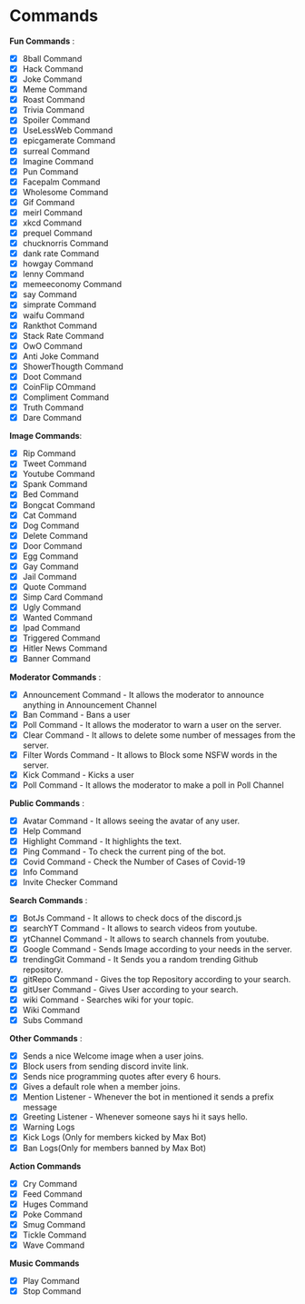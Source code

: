 # Commands
**Fun Commands** :
- [x] 8ball Command
- [x] Hack Command
- [x] Joke Command
- [x] Meme Command
- [x] Roast Command
- [x] Trivia Command
- [x] Spoiler Command
- [x] UseLessWeb Command
- [x] epicgamerate Command
- [x] surreal Command
- [x] Imagine Command
- [x] Pun Command
- [x] Facepalm Command
- [x] Wholesome Command
- [x] Gif Command
- [x] meirl Command
- [x] xkcd Command
- [x] prequel Command
- [x] chucknorris Command
- [x] dank rate Command
- [x] howgay Command
- [x] lenny Command
- [x] memeeconomy Command
- [x] say Command
- [x] simprate Command
- [x] waifu Command
- [x] Rankthot Command
- [x] Stack Rate Command
- [x] OwO Command
- [x] Anti Joke Command
- [x] ShowerThougth Command
- [x] Doot Command
- [x] CoinFlip COmmand
- [x] Compliment Command
- [x] Truth Command
- [x] Dare Command

**Image Commands**:
- [x] Rip Command
- [x] Tweet Command
- [x] Youtube Command
- [x] Spank Command
- [x] Bed Command
- [x] Bongcat Command
- [x] Cat Command
- [x] Dog Command
- [x] Delete Command
- [x] Door Command
- [x] Egg Command
- [x] Gay Command
- [x] Jail Command
- [x] Quote Command
- [x] Simp Card Command
- [x] Ugly Command
- [x] Wanted Command
- [x] Ipad Command
- [x] Triggered Command
- [x] Hitler News Command
- [x] Banner Command

**Moderator Commands** :
- [x] Announcement Command - It allows the moderator to announce anything in Announcement Channel
- [x] Ban Command - Bans a user 
- [x] Poll Command - It allows the moderator to warn a user on the server.
- [x] Clear Command - It allows to delete some number of messages from the server.
- [x] Filter Words Command - It allows to Block some NSFW words in the server.
- [x] Kick Command - Kicks a user 
- [x] Poll Command - It allows the moderator to make a poll in Poll Channel

**Public Commands** :
- [x] Avatar Command - It allows seeing the avatar of any user.
- [x] Help Command
- [x] Highlight Command - It highlights the text.
- [x] Ping Command - To check the current ping of the bot.
- [x] Covid Command - Check the Number of Cases of Covid-19
- [x] Info Command
- [x] Invite Checker Command

**Search Commands** :
- [x] BotJs Command - It allows to check docs of the discord.js
- [x] searchYT Command - It allows to search videos from youtube.
- [x] ytChannel Command - It allows to search channels from youtube.
- [x] Google Command - Sends Image according to your needs in the server.
- [x] trendingGit Command - It Sends you a random trending Github repository.
- [x] gitRepo Command - Gives the top Repository according to your search.
- [x] gitUser Command - Gives User according to your search.
- [x] wiki Command - Searches wiki for your topic.
- [x] Wiki Command
- [x] Subs Command

**Other Commands** :
- [x] Sends a nice Welcome image when a user joins.
- [x] Block users from sending discord invite link.
- [x] Sends nice programming quotes after every 6 hours.
- [x] Gives a default role when a member joins.
- [x] Mention Listener - Whenever the bot in mentioned it sends a prefix message
- [x] Greeting Listener - Whenever someone says hi it says hello.
- [x] Warning Logs
- [x] Kick Logs (Only for members kicked by Max Bot)
- [x] Ban Logs(Only for members banned by Max Bot)

**Action Commands**
- [x] Cry Command
- [x] Feed Command
- [x] Huges Command
- [x] Poke Command
- [x] Smug Command
- [x] Tickle Command
- [x] Wave Command

**Music Commands**
- [x] Play Command
- [x] Stop Command